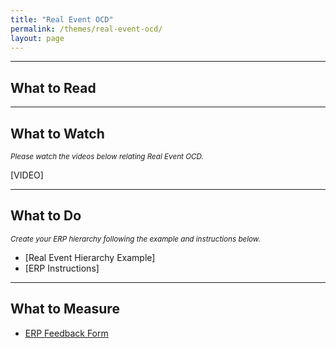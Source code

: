 ```yaml
---
title: "Real Event OCD"
permalink: /themes/real-event-ocd/
layout: page
---
```

- - - -

## What to Read

- - - -

## What to Watch
<sup>*Please watch the videos below relating Real Event OCD.*</sup>

[VIDEO]

- - - -

## What to Do
<sup>*Create your ERP hierarchy following the example and instructions below.*</sup>

- [Real Event Hierarchy Example]
- [ERP Instructions]

- - - -

## What to Measure
- <ins>[ERP Feedback Form](https://drive.google.com/file/d/1sV7AfEHtfEZfz-0nEUezAMLIThgSHe9u/view?usp=sharing)</ins>
